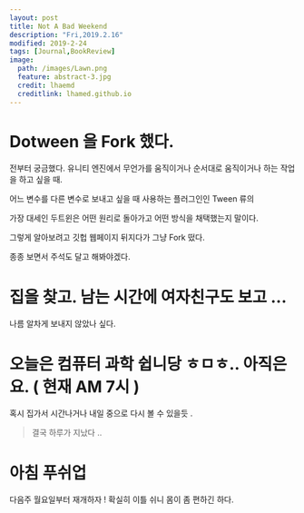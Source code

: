 ```yaml
---
layout: post
title: Not A Bad Weekend
description: "Fri,2019.2.16"
modified: 2019-2-24
tags: [Journal,BookReview]
image:
  path: /images/Lawn.png
  feature: abstract-3.jpg
  credit: lhaemd
  creditlink: lhamed.github.io
---
```



# Dotween 을 Fork 했다. 
전부터 궁금했다.
유니티 엔진에서 무언가를 움직이거나 순서대로 움직이거나 하는 작업을 하고 싶을 때.

어느 변수를 다른 변수로 보내고 싶을 때 사용하는 플러그인인 Tween 류의

가장 대세인 두트윈은 어떤 원리로 돌아가고 어떤 방식을 채택했는지 말이다. 

그렇게 알아보려고 깃헙 웹페이지 뒤지다가 그냥 Fork 떴다. 

종종 보면서 주석도 달고 해봐야겠다. 

# 집을 찾고. 남는 시간에 여자친구도 보고 ... 

나름 알차게 보내지 않았나 싶다. 

# 오늘은 컴퓨터 과학 쉽니당 ㅎㅁㅎ.. 아직은요. ( 현재 AM 7시 )

혹시 집가서 시간나거나 내일 중으로 다시 볼 수 있을듯 . 

> 결국 하루가 지났다 .. 

# 아침 푸쉬업 
다음주 월요일부터 재개하자 ! 
확실히 이틀 쉬니 몸이 좀 편하긴 하다.
